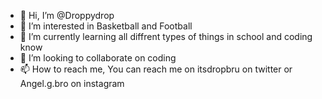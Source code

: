 - 👋 Hi, I’m @Droppydrop
- 👀 I’m interested in Basketball and Football
- 🌱 I’m currently learning all diffrent types of things in school and coding know
- 💞️ I’m looking to collaborate on coding
- 📫 How to reach me, You can reach me on itsdropbru on twitter or Angel.g.bro on instagram

<!---
Droppydrop/Droppydrop is a ✨ special ✨ repository because its `README.md` (this file) appears on your GitHub profile.
You can click the Preview link to take a look at your changes.
--->
